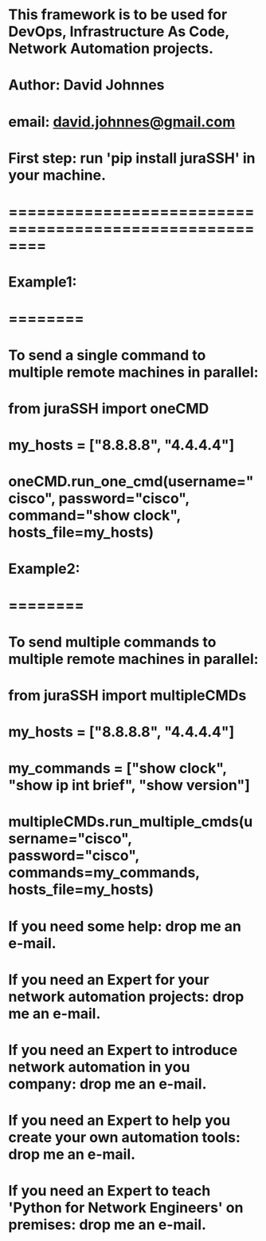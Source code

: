 # This framework is to be used for DevOps, Infrastructure As Code, Network Automation projects.

# Author: David Johnnes
# email: david.johnnes@gmail.com

# First step: run 'pip install juraSSH' in your machine.
# ========================================================


# Example1:
# ========
# To send a single command to multiple remote machines in parallel:

#  from juraSSH import oneCMD

#  my_hosts = ["8.8.8.8", "4.4.4.4"]
#  oneCMD.run_one_cmd(username="cisco", password="cisco", command="show clock", hosts_file=my_hosts)



# Example2:
# ========
# To send multiple commands to multiple remote machines in parallel:

#  from juraSSH import multipleCMDs

#  my_hosts = ["8.8.8.8", "4.4.4.4"]
#  my_commands = ["show clock", "show ip int brief", "show version"]
#  multipleCMDs.run_multiple_cmds(username="cisco", password="cisco", commands=my_commands, hosts_file=my_hosts)




# If you need some help: drop me an e-mail.
# If you need an Expert for your network automation projects: drop me an e-mail.
# If you need an Expert to introduce network automation in you company: drop me an e-mail.
# If you need an Expert to help you create your own automation tools: drop me an e-mail.
# If you need an Expert to teach 'Python for Network Engineers' on premises: drop me an e-mail.